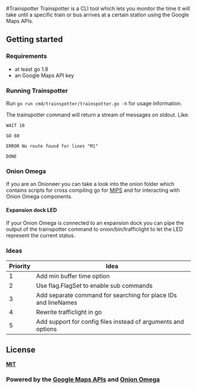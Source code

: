 #Trainspotter
Trainspotter is a CLI tool which lets you monitor the time it will take until a specific train or bus arrives at a certain station using the Google Maps APIs.

## Getting started
### Requirements
- at least go 1.8
- an Google Maps API key 

### Running Trainspotter
Run `go run cmd/trainspotter/trainspotter.go -h` for usage information.

The trainspotter command will return a stream of messages on stdout. Like:

`WAIT 10`

`GO 60`

`ERROR No route found for lines "M1"`

`DONE`

### Onion Omega
If you are an Onioneer you can take a look into the onion folder which contains scripts for cross compiling go for [MIPS](https://en.wikipedia.org/wiki/MIPS_instruction_set) and for interacting with Onion Omega components.    

#### Expansion dock LED
If your Onion Omega is connected to an expansion dock you can pipe the output of the trainspotter command to onion/bin/trafficlight to let the LED represent the current status.   

### Ideas
Priority|Idea
---|---
1|Add min buffer time option
2|Use flag.FlagSet to enable sub commands
3|Add separate command for searching for place IDs and lineNames
4|Rewrite trafficlight in go
5|Add support for config files instead of arguments and options

## License
[**MIT**](http://www.opensource.org/licenses/mit-license.php)
### Powered by the [Google Maps APIs](https://developers.google.com/maps/) and [Onion Omega](https://onion.io/)
